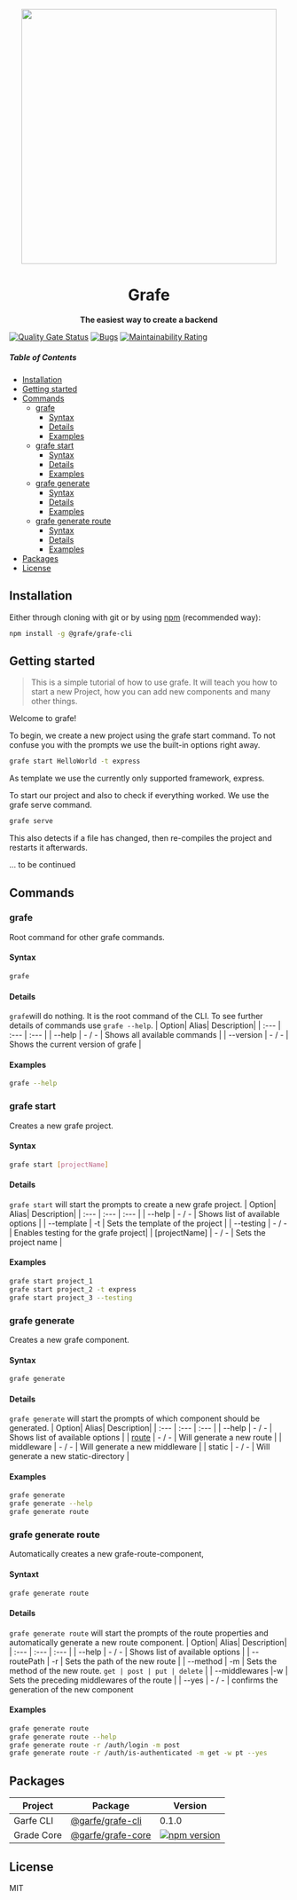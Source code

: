 <p align="center">
  <img width="460" src="https://i.ibb.co/mT0TMQG/garfe-logo.png">
</p>



<h1 align="center"> Grafe</h1>
<p align="center">
  <b>The easiest way to create a backend</b>
</p>

[![Quality Gate Status](https://sonarcloud.io/api/project_badges/measure?project=grafe-team_grafe-framework&metric=alert_status)](https://sonarcloud.io/dashboard?id=grafe-team_grafe-framework)
[![Bugs](https://sonarcloud.io/api/project_badges/measure?project=grafe-team_grafe-framework&metric=bugs)](https://sonarcloud.io/dashboard?id=grafe-team_grafe-framework)
[![Maintainability Rating](https://sonarcloud.io/api/project_badges/measure?project=grafe-team_grafe-framework&metric=sqale_rating)](https://sonarcloud.io/dashboard?id=grafe-team_grafe-framework)

##### Table of Contents  
- [Installation](#installation)  
- [Getting started](#getting-started)
- [Commands](#Commands)  
	- [grafe](#grafe)	 
		- [Syntax](#syntax)
		- [Details](#details)
		- [Examples](#examples)
	- [grafe start](#grafe-start)
		- [Syntax](#syntax-1)
		- [Details](#details-1)
		- [Examples](#examples-1)
	- [grafe generate](#grafe-generate)
		- [Syntax](#syntax-2)
		- [Details](#details-2)
		- [Examples](#examples-2)
	- [grafe generate route](#grafe-generate-route)
		- [Syntax](#syntax-3)
		- [Details](#details-3)
		- [Examples](#examples-3)
- [Packages](#packages)
- [License](#license)

## Installation 
Either through cloning with git or by using [npm](http://npmjs.org) (recommended way):
```bash
npm install -g @grafe/grafe-cli
```
## Getting started
>This is a simple tutorial of how to use grafe. It will teach you how to start a new Project, how you can add new components and many other things.

Welcome to grafe!

  
To begin, we create a new project using the grafe start command. To not confuse you with the prompts we use the built-in options right away.

```bash
grafe start HelloWorld -t express
```

As template we use the currently only supported framework, express. 

To start our project and also to check if everything worked. We use the grafe serve command.

```bash
grafe serve
```

This also detects if a file has changed, then re-compiles the project and restarts it afterwards.

... to be continued

## Commands
### grafe
Root command for other grafe commands.
#### Syntax 
```bash
grafe
```
#### Details
`grafe`will do nothing. It is the root command of the CLI. To see further details of commands use `grafe --help`.
| Option| Alias| Description|
| :--- | :--- | :--- |
| --help | - / - | Shows all available commands |
| --version | - / - | Shows the current version of grafe |
#### Examples
```bash
grafe --help
```
### grafe start
Creates a new grafe project.
#### Syntax
```bash
grafe start [projectName]
```
#### Details
`grafe start` will start the prompts to create a new grafe project. 
| Option| Alias| Description|
| :--- | :--- | :--- |
| --help | - / - | Shows list of available options |
| --template | -t | Sets the template of the project |
| --testing | - / - | Enables testing for the grafe project|
| [projectName] | - / - | Sets the project name |
#### Examples
```bash
grafe start project_1
grafe start project_2 -t express
grafe start project_3 --testing
```
### grafe generate
Creates a new grafe component.
#### Syntax
```bash
grafe generate
```
#### Details
`grafe generate` will start the prompts of which component should be generated. 
| Option| Alias| Description|
| :--- | :--- | :--- |
| --help | - / - | Shows list of available options |
| [route](#grafe-generate-route) | - / - | Will generate a new route |
| middleware | - / - | Will generate a new middleware |
| static | - / - | Will generate a new static-directory |
#### Examples
```bash
grafe generate
grafe generate --help
grafe generate route
```
### grafe generate route
Automatically creates a new grafe-route-component,
#### Syntaxt
```bash
grafe generate route
```
#### Details
`grafe generate route` will start the prompts of the route properties and automatically generate a new route component. 
| Option| Alias| Description|
| :--- | :--- | :--- |
| --help | - / - | Shows list of available options |
| --routePath | -r | Sets the path of the new route |
| --method | -m | Sets the method of the new route. `get | post | put | delete` |
| --middlewares |-w | Sets the preceding middlewares of the route |
| --yes | - / - | confirms the generation of the new component
#### Examples
```bash
grafe generate route 
grafe generate route --help
grafe generate route -r /auth/login -m post 
grafe generate route -r /auth/is-authenticated -m get -w pt --yes
```
## Packages

| Project| Package | Version |
| --- | --- | --- |
| Garfe CLI | [@garfe/grafe-cli](http://npmjs.org) | 0.1.0 |
| Grade Core | [@garfe/grafe-core](https://www.npmjs.com/package/@grafe/grafe-core) | [![npm version](https://badge.fury.io/js/%40grafe%2Fgrafe-core.svg)](https://badge.fury.io/js/%40grafe%2Fgrafe-core) |

## License

MIT
